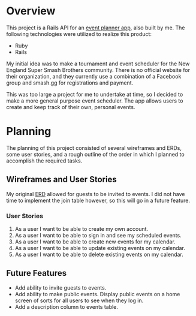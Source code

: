 # Overview
This project is a Rails API for an [event planner app](https://github.com/caseydulong/event-planner-client), also built by me.  The following technologies were utilized to realize this product:
- Ruby
- Rails

My initial idea was to make a tournament and event scheduler for the New England Super Smash Brothers community.  There is no official website for their organization, and they currently use a combination of a Facebook group and smash.gg for registrations and payment.

This was too large a project for me to undertake at time, so I decided to make a more general purpose event scheduler.  The app allows users to create and keep track of their own, personal events.

# Planning
The planning of this project consisted of several wireframes and ERDs, some user stories, and a rough outline of the order in which I planned to accomplish the required tasks.

## Wireframes and User Stories
My original [ERD](https://i.imgur.com/6i0MW4F.jpg) allowed for guests to be invited to events.  I did not have time to implement the join table however, so this will go in a future feature.

### User Stories
1. As a user I want to be able to create my own account.
2. As a user I want to be able to sign in and see my scheduled events.
3. As a user I want to be able to create new events for my calendar.
4. As a user I want to be able to update existing events on my calendar.
5. As a user I want to be able to delete existing events on my calendar.

## Future Features
- Add ability to invite guests to events.
- Add ability to make public events.  Display public events on a home screen of sorts for all users to see when they log in.
- Add a description column to events table.
